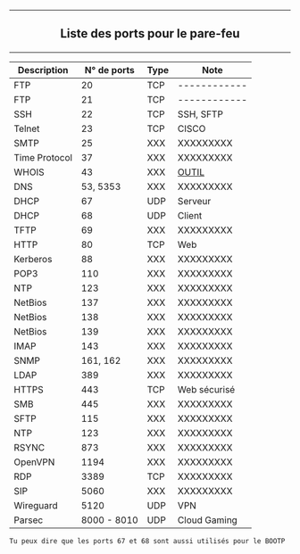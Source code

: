 ---------------------------------------------------------------------------------------------------------------------------------------------------------------------------------------------------
## <p align='center'> Liste des ports pour le pare-feu </p>
---------------------------------------------------------------------------------------------------------------------------------------------------------------------------------------------------

| Description   | N° de ports | Type | Note         |
| ------------- | ----------- | ---- | ------------ |
| FTP           | 20          | TCP  | ------------ |
| FTP           | 21          | TCP  | ------------ |
| SSH           | 22          | TCP  | SSH, SFTP    |
| Telnet        | 23          | TCP  | CISCO        |
| SMTP          | 25          | XXX  | XXXXXXXXX    |
| Time Protocol | 37          | XXX  | XXXXXXXXX    |
| WHOIS         | 43          | XXX  | [OUTIL](https://learn.microsoft.com/en-us/sysinternals/downloads/whois) |
| DNS           | 53, 5353    | XXX  | XXXXXXXXX    |
| DHCP          | 67          | UDP  | Serveur      |
| DHCP          | 68          | UDP  | Client       |
| TFTP          | 69          | XXX  | XXXXXXXXX    |
| HTTP          | 80          | TCP  | Web          |
| Kerberos      | 88          | XXX  | XXXXXXXXX    |
| POP3          | 110         | XXX  | XXXXXXXXX    |
| NTP           | 123         | XXX  | XXXXXXXXX    |
| NetBios       | 137         | XXX  | XXXXXXXXX    |
| NetBios       | 138         | XXX  | XXXXXXXXX    |
| NetBios       | 139         | XXX  | XXXXXXXXX    |
| IMAP          | 143         | XXX  | XXXXXXXXX    |
| SNMP          | 161, 162    | XXX  | XXXXXXXXX    |
| LDAP          | 389         | XXX  | XXXXXXXXX    |
| HTTPS         | 443         | TCP  | Web sécurisé |
| SMB           | 445         | XXX  | XXXXXXXXX    |
| SFTP          | 115         | XXX  | XXXXXXXXX    |
| NTP           | 123         | XXX  | XXXXXXXXX    |
| RSYNC         | 873         | XXX  | XXXXXXXXX    |
| OpenVPN       | 1194        | XXX  | XXXXXXXXX    |
| RDP           | 3389        | TCP  | XXXXXXXXX    |
| SIP           | 5060        | XXX  | XXXXXXXXX    |
| Wireguard     | 5120        | UDP  | VPN          |
| Parsec        | 8000 - 8010 | UDP  | Cloud Gaming |


```` 
Tu peux dire que les ports 67 et 68 sont aussi utilisés pour le BOOTP

```` 
